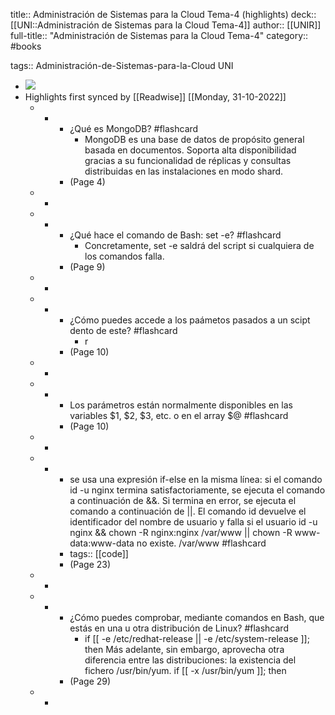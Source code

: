 title:: Administración de Sistemas para la Cloud Tema-4 (highlights)
deck:: [[UNI::Administración de Sistemas para la Cloud Tema-4]]
author:: [[UNIR]]
full-title:: "Administración de Sistemas para la Cloud Tema-4"
category:: #books

tags:: Administración-de-Sistemas-para-la-Cloud UNI

- ![](https://readwise-assets.s3.amazonaws.com/media/uploaded_book_covers/profile_22942/078b3e08-d0f7-4a89-a8d3-db59beea9618.jpg)
- Highlights first synced by [[Readwise]] [[Monday, 31-10-2022]]
	- -
		- ¿Qué es MongoDB? #flashcard
			- MongoDB es una base de datos de propósito general basada en documentos. Soporta alta disponibilidad gracias a su funcionalidad de réplicas y consultas distribuidas en las  instalaciones  en  modo  shard.
		- (Page 4)
	- -
	- -
		- ¿Qué hace el comando de Bash: set -e? #flashcard
			- Concretamente, set -e saldrá del script si cualquiera de los comandos falla.
		- (Page 9)
	- -
	- -
		- ¿Cómo puedes accede a los paámetos pasados a un scipt dento de este? #flashcard
			- r
		- (Page 10)
	- -
	- -
		- Los parámetros están normalmente disponibles en las variables $1, $2, $3, etc. o en el array $@ #flashcard
		- (Page 10)
	- -
	- -
		- se usa una expresión if-else en la misma línea: si el comando id -u nginx termina satisfactoriamente, se ejecuta el comando a continuación de &&. Si termina en error, se ejecuta el comando a continuación de ||. El comando id devuelve el identificador del nombre de usuario y falla si el usuario id -u nginx && chown -R nginx:nginx /var/www || chown -R www-data:www-data no existe. /var/www #flashcard
		- tags:: [[code]]
		- (Page 23)
	- -
	- -
		- ¿Cómo puedes comprobar, mediante comandos en Bash, que estás en una u otra distribución de Linux? #flashcard
			- if [[ -e /etc/redhat-release || -e /etc/system-release ]]; then Más  adelante,  sin  embargo,  aprovecha  otra  diferencia  entre  las  distribuciones:  la existencia del fichero /usr/bin/yum. if [[ -x /usr/bin/yum ]]; then
		- (Page 29)
	- -